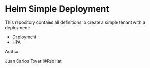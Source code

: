 # Helm Simple Deployment

This repository contains all definitions to create a simple tenant with a deployment:
  
  - Deployment
  - HPA


Author:

Juan Carlos Tovar @RedHat